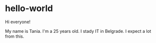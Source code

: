 # hello-world

Hi everyone!

My name is Tania. I'm a 25 years old. I stady IT in Belgrade. 
I expect a lot from this. 

